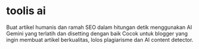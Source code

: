 # toolis ai
Buat artikel humanis dan ramah SEO dalam hitungan detik menggunakan AI Gemini yang terlatih dan disetting dengan baik
Cocok untuk blogger yang ingin membuat artikel berkualitas, lolos plagiarisme dan AI content detector. 
